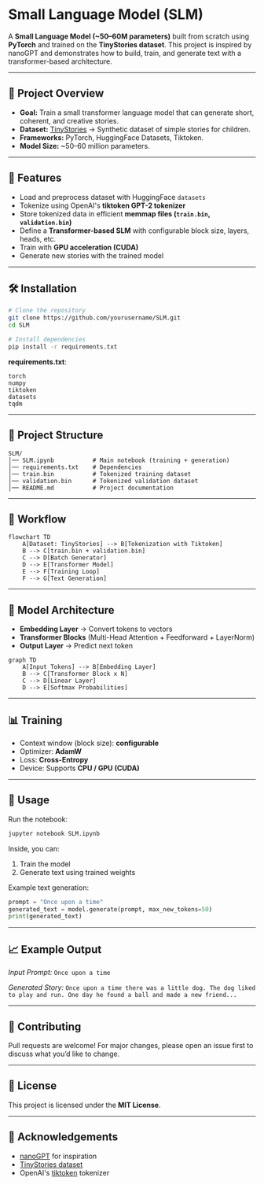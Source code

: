 # Small Language Model (SLM)

A **Small Language Model (~50–60M parameters)** built from scratch using **PyTorch** and trained on the **TinyStories dataset**. This project is inspired by nanoGPT and demonstrates how to build, train, and generate text with a transformer-based architecture.

---

## 📌 Project Overview

* **Goal:** Train a small transformer language model that can generate short, coherent, and creative stories.
* **Dataset:** [TinyStories](https://huggingface.co/datasets/roneneldan/TinyStories) → Synthetic dataset of simple stories for children.
* **Frameworks:** PyTorch, HuggingFace Datasets, Tiktoken.
* **Model Size:** ~50–60 million parameters.

---

## 🚀 Features

* Load and preprocess dataset with HuggingFace `datasets`
* Tokenize using OpenAI's **tiktoken GPT-2 tokenizer**
* Store tokenized data in efficient **memmap files (`train.bin`, `validation.bin`)**
* Define a **Transformer-based SLM** with configurable block size, layers, heads, etc.
* Train with **GPU acceleration (CUDA)**
* Generate new stories with the trained model

---

## 🛠️ Installation

```bash
# Clone the repository
git clone https://github.com/yourusername/SLM.git
cd SLM

# Install dependencies
pip install -r requirements.txt
```

**requirements.txt**:

```
torch
numpy
tiktoken
datasets
tqdm
```

---

## 📂 Project Structure

```
SLM/
│── SLM.ipynb           # Main notebook (training + generation)
│── requirements.txt    # Dependencies
│── train.bin           # Tokenized training dataset
│── validation.bin      # Tokenized validation dataset
│── README.md           # Project documentation
```

---

## 🔄 Workflow

```mermaid
flowchart TD
    A[Dataset: TinyStories] --> B[Tokenization with Tiktoken]
    B --> C[train.bin + validation.bin]
    C --> D[Batch Generator]
    D --> E[Transformer Model]
    E --> F[Training Loop]
    F --> G[Text Generation]
```

---

## 🧩 Model Architecture

* **Embedding Layer** → Convert tokens to vectors
* **Transformer Blocks** (Multi-Head Attention + Feedforward + LayerNorm)
* **Output Layer** → Predict next token

```mermaid
graph TD
    A[Input Tokens] --> B[Embedding Layer]
    B --> C[Transformer Block x N]
    C --> D[Linear Layer]
    D --> E[Softmax Probabilities]
```

---

## 📊 Training

* Context window (block size): **configurable**
* Optimizer: **AdamW**
* Loss: **Cross-Entropy**
* Device: Supports **CPU / GPU (CUDA)**

---

## 📝 Usage

Run the notebook:

```bash
jupyter notebook SLM.ipynb
```

Inside, you can:

1. Train the model
2. Generate text using trained weights

Example text generation:

```python
prompt = "Once upon a time"
generated_text = model.generate(prompt, max_new_tokens=50)
print(generated_text)
```

---

## 📈 Example Output

*Input Prompt:* `Once upon a time`

*Generated Story:*
`Once upon a time there was a little dog. The dog liked to play and run. One day he found a ball and made a new friend...`

---

## 🤝 Contributing

Pull requests are welcome! For major changes, please open an issue first to discuss what you’d like to change.

---

## 📜 License

This project is licensed under the **MIT License**.

---

## 🌟 Acknowledgements

* [nanoGPT](https://github.com/karpathy/nanoGPT) for inspiration
* [TinyStories dataset](https://huggingface.co/datasets/roneneldan/TinyStories)
* OpenAI's [tiktoken](https://github.com/openai/tiktoken) tokenizer

